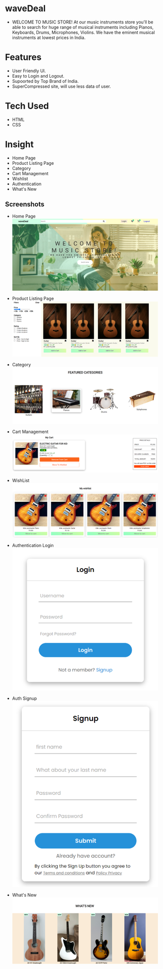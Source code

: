 # waveDeal

- WELCOME TO MUSIC STORE!
At our music instruments store you'll be able to search for huge range of 
musical instruments including Pianos, Keyboards, Drums, 
Microphones, Violins. We have the eminent musical instruments 
at lowest prices in India.

# Features
- User Friendly UI.
- Easy to Login and Logout.
- Supoorted by Top Brand of India.
- SuperCompressed site, will use less data of user.

# Tech Used
- HTML
- CSS

# Insight
- Home Page
- Product Listing Page
- Category
- Cart Management
- Wishlist
- Authentication
- What's New

## Screenshots
- Home Page
![Home Page](https://github.com/ashishkatiyar2404/E-Commerce/blob/dev/assets/readme%20images/home.png)

- Product Listing Page
![Product](https://github.com/ashishkatiyar2404/E-Commerce/blob/dev/assets/readme%20images/products.png)

- Category
![Category](https://github.com/ashishkatiyar2404/E-Commerce/blob/dev/assets/readme%20images/category.png)

- Cart Management
![Cart](https://github.com/ashishkatiyar2404/E-Commerce/blob/dev/assets/readme%20images/cart.png)

- WishList
![Wishlist](https://github.com/ashishkatiyar2404/E-Commerce/blob/dev/assets/readme%20images/wishlist.png)

- Authentication Login
      ![Auth](https://github.com/ashishkatiyar2404/E-Commerce/blob/dev/assets/readme%20images/login.png)

- Auth Signup
       ![Auth2](https://github.com/ashishkatiyar2404/E-Commerce/blob/dev/assets/readme%20images/signup.png)

- What's New
![New](https://github.com/ashishkatiyar2404/E-Commerce/blob/dev/assets/readme%20images/whats%20new.png)
